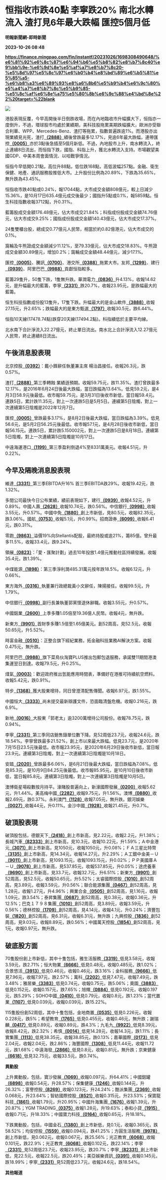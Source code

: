 # 恒指收市跌40點 李寧跌20% 南北水轉流入 渣打見6年最大跌幅 匯控5個月低
**明報新聞網-即時新聞**

**2023-10-26 08:48**

**https://finance.mingpao.com/fin/instantf/20231026/1698308490648/%e6%81%92%e6%8c%87%e6%94%b6%e5%b8%82%e8%b7%8c40%e9%bb%9e-%e6%9d%8e%e5%af%a7%e8%b7%8c20-%e5%8d%97%e5%8c%97%e6%b0%b4%e8%bd%89%e6%b5%81%e5%85%a5-%e6%b8%a3%e6%89%93%e8%a6%8b6%e5%b9%b4%e6%9c%80%e5%a4%a7%e8%b7%8c%e5%b9%85-%e5%8c%af%e6%8e%a75%e5%80%8b%e6%9c%88%e4%bd%8e%22%20target=%22blank**

![](https://fs.mingpao.com/fin/20231026/s00010/2e58c9c101aba464dd2ae5099dd7d773.jpg)

港股表現反覆，今早高開後半日倒跌收場，而在內地臨收市升幅擴大下，恒指亦一度倒升，不過，環球股市均處於業績期，美科技股拖累美期跌幅擴大，歐洲亦受聯合利華、WPP、Mercedes-Benz、渣打等拖累，指數普遍跌逾1%。而港股亦出現業績見光死，渣打[**（2888）**](https://finance.mingpao.com/fin/instantf/20231026/1698308490648/stock1.php?code=2888)績後曾跌最多12.17%，見逾6年最大跌幅，連帶匯控[**（0005）**](https://finance.mingpao.com/fin/instantf/20231026/1698308490648/stock1.php?code=0005)亦於3點後急插至5個月新低。不過，內地股市上升，南水轉流入，終止連續8日流出，而恒指下跌，國指、科指上升，獲北水轉流入支持。市場觀望美國GDP、中美本周會面情況、以哈戰爭情況。

恒指今早低開0.21點，高位升88點，低位跌168點，高低波幅257點。金融、衛生保健、地產、通訊服務股推低大市。上升股份比例為20.89%，下跌為35.65%，無升跌為43.45%。

恒指收市跌40點或0.24%，報17044點，大市成交金額808億元，較上日減少15.36%，是10月17日635.4億元成交後最少；國指升5點或0.1%，報5859點。恒生科技指數收報3712點，升0.31%。

藍籌股成交金額176.48億元，佔大市成交21.84%；科指成份股成交金額74.76億元，佔大市成交9.25%；國指成份股成交金額140.43億元，佔大市成交17.37%。

24隻雙櫃台股，總成交0.77億元人民幣，相當於約0.82億港元，佔大市成交的0.1%。

窩輪及牛熊證成交金額減少11.12%，至79.33億元，佔大市成交18.83%。牛熊證成交金額30.89億元，增加0.2%；窩輪成交金額48.44億元，減少17.1%。

匯控[**（0005）**](https://finance.mingpao.com/fin/instantf/20231026/1698308490648/stock1.php?code=0005)、騰訊[**（0700）**](https://finance.mingpao.com/fin/instantf/20231026/1698308490648/stock1.php?code=0700)、港交所[**（0388）**](https://finance.mingpao.com/fin/instantf/20231026/1698308490648/stock1.php?code=0388)拖累大市。友邦[**（1299）**](https://finance.mingpao.com/fin/instantf/20231026/1698308490648/stock1.php?code=1299)、建行[**（0939）**](https://finance.mingpao.com/fin/instantf/20231026/1698308490648/stock1.php?code=0939)、阿里巴巴[**（9988）**](https://finance.mingpao.com/fin/instantf/20231026/1698308490648/stock1.php?code=9988)貢獻恒指較多。

藍籌29隻升，50隻下跌，1隻無升跌。華潤電力[**（0836）**](https://finance.mingpao.com/fin/instantf/20231026/1698308490648/stock1.php?code=0836)升4.13%，收報14.62元，是升幅最大的藍籌，李寧[**（2331）**](https://finance.mingpao.com/fin/instantf/20231026/1698308490648/stock1.php?code=2331)跌20.7%，收報23.95元，是跌幅最大的藍籌。

恒生科技指數成份股13隻升，17隻下跌。升幅最大的是金山軟件[**（3888）**](https://finance.mingpao.com/fin/instantf/20231026/1698308490648/stock1.php?code=3888)收報27.15元，升2.65%；跌幅最大的是東方甄選[**（1797）**](https://finance.mingpao.com/fin/instantf/20231026/1698308490648/stock1.php?code=1797)收報30.5元，跌6.44%。

恒指10天線(17478.74點)跌穿20天線(17494.2點)。科指續低於主要平均線。

北水南下合計淨流入22.27億元，終止單日流出。南水北上合計淨流入12.27億元人民幣，終止連續8日流出。

**午後消息股表現**
-----------

北京控股[**（0392）**](https://finance.mingpao.com/fin/instantf/20231026/1698308490648/stock1.php?code=0392)：戴小鋒辭任執董兼主席 楊治昌接任。收報26.3元，跌0.57%。

渣打[**（2888）**](https://finance.mingpao.com/fin/instantf/20231026/1698308490648/stock1.php?code=2888)第三季轉蝕 業績遜預期。收報59.75元，跌11.35%。渣打曾跌最多12.17%，是2016年6月24日後最大跌幅，當日跌幅為13.64%。低見59.2元，是4月3日58.9元後最低。收市報59.75元，是3月31日後收市新低，當日報59.4元。連跌5日，累計跌11.35元，對上一次連跌5日是5月5日。連續第5日陰燭，對上一次連續第5日陰燭是2022年12月7日。

匯控[**（0005）**](https://finance.mingpao.com/fin/instantf/20231026/1698308490648/stock1.php?code=0005)曾跌最多3.17%，是8月2日後最大跌幅，當日跌幅為3.39%。低見56.6元，是5月2日56.25元後最低。收市報57.1元，是4月28日後收市新低，當日報56.15元。連跌5日，累計跌5.150002元，對上一次連跌5日是8月18日。連續第5日陰燭，對上一次連續第5日陰燭是10月17日。

中遠海運港口[**（1199）**](https://finance.mingpao.com/fin/instantf/20231026/1698308490648/stock1.php?code=1199)第三季盈利倒退4%至8331萬美元。收報4.51元，升0.22%。

**今早及隔晚消息股表現**
--------------

維達[**（3331）**](https://finance.mingpao.com/fin/instantf/20231026/1698308490648/stock1.php?code=3331)第三季EBITDA升16% 首三季EBITDA跌29%。收報19.42元，跌1.32%。

多間公司最快今日公布業績，績前表現如下，建行[**（0939）**](https://finance.mingpao.com/fin/instantf/20231026/1698308490648/stock1.php?code=0939)收報4.52元，升0.89%。中國人壽[**（2628）**](https://finance.mingpao.com/fin/instantf/20231026/1698308490648/stock1.php?code=2628)收報10.74元，跌0.56%。中信銀行[**（0998）**](https://finance.mingpao.com/fin/instantf/20231026/1698308490648/stock1.php?code=0998)收報3.55元，升0.57%。中國中免[**（1880）**](https://finance.mingpao.com/fin/instantf/20231026/1698308490648/stock1.php?code=1880)創上市新低，見80.5元，收報82.35元，跌3.06%。國航[**（0753）**](https://finance.mingpao.com/fin/instantf/20231026/1698308490648/stock1.php?code=0753)收報5.1元，升0.99%。招商證券[**（6099）**](https://finance.mingpao.com/fin/instantf/20231026/1698308490648/stock1.php?code=6099)收報6.41元，跌0.31%。

零跑[**（9863）**](https://finance.mingpao.com/fin/instantf/20231026/1698308490648/stock1.php?code=9863)溢價19%向Stellantis配股，最終持股或逾21%，籌85億。曾升最多11.5%，收報33.4元，跌9.24%。

領展[**（0823）**](https://finance.mingpao.com/fin/instantf/20231026/1698308490648/stock1.php?code=0823)：「愛・匯聚計劃」過去10年投放1.4億元推動社區持續發展。收報35.4元，跌1.39%。

中煤能源[**（1898）**](https://finance.mingpao.com/fin/instantf/20231026/1698308490648/stock1.php?code=1898)：第三季淨利潤485.31萬元按年跌18.5%。收報6.12元，升0.66%。

東方海外[**（0316）**](https://finance.mingpao.com/fin/instantf/20231026/1698308490648/stock1.php?code=0316)執董兼行政總裁黃小文辭任，陳揚接任。收報99.5元，升1.79%。

中信銀行[**（0998）**](https://finance.mingpao.com/fin/instantf/20231026/1698308490648/stock1.php?code=0998)副行長兼執董郭黨懷退休辭職。收報3.55元，升0.57%。

中國鋁業[**（2600）**](https://finance.mingpao.com/fin/instantf/20231026/1698308490648/stock1.php?code=2600)上季多賺1.05倍至19.36億人民幣。收報4元，無升跌。

新東方[**（9901）**](https://finance.mingpao.com/fin/instantf/20231026/1698308490648/stock1.php?code=9901)首財季多賺1.5倍至1.65億美元。創52周高，見52.5元，收報50.65元，升5.52%。

時富金融[**（0510）**](https://finance.mingpao.com/fin/instantf/20231026/1698308490648/stock1.php?code=0510)：正整合旗下經紀業務，拓金融科技業務AI解決方案。收報0.475元，無升跌。

阿里巴巴[**（9988）**](https://finance.mingpao.com/fin/instantf/20231026/1698308490648/stock1.php?code=9988)旗下菜鳥伙淘寶PLUS推出包郵包退服務，承諾雙11期間港澳集運翌日到達。收報79.5元，升0.25%。

煤氣[**（0003）**](https://finance.mingpao.com/fin/instantf/20231026/1698308490648/stock1.php?code=0003)：歡迎政府推出氫能應用時間表，準備好在港推可持續航空燃料。收報5.42元，跌0.91%。

特步[**（1368）**](https://finance.mingpao.com/fin/instantf/20231026/1698308490648/stock1.php?code=1368)獲大股東增持，同日曾澄清配售傳聞。收報6.97元，跌1.55%。

中國恒大[**（3333）**](https://finance.mingpao.com/fin/instantf/20231026/1698308490648/stock1.php?code=3333)尚未提交最新辯護文件，恐面臨清盤危機。收報0.216元，跌6.9%。

新地[**（0016）**](https://finance.mingpao.com/fin/instantf/20231026/1698308490648/stock1.php?code=0016)大股東「郭老太」逾3200萬增持公司股份。收報78.75元，跌0.94%。

李寧[**（2331）**](https://finance.mingpao.com/fin/instantf/20231026/1698308490648/stock1.php?code=2331)第三季同店銷售錄單位數下降。見52周低23.7元，收報24.6元，跌18.54%。李寧曾跌最多21.52%，創上市以來最大跌幅。低見23.7元，是2020年7月15日23.5元後最低。收市報23.95元，是2020年6月29日後收市新低，當日報23.9元。連續第3日陰燭，對上一次連續第3日陰燭是10月18日。

安踏[**（2020）**](https://finance.mingpao.com/fin/instantf/20231026/1698308490648/stock1.php?code=2020)曾跌最多6.06%，是6月21日後最大跌幅，當日跌幅為7.08%。低見85.3元，是10月9日84.25元後最低。收市報85.95元，是10月10日後收市新低，當日報85.8元。連續第3日陰燭，對上一次連續第3日陰燭是10月5日。

澳博衛星場殺數按月持平。濠賭股普遍向上，新濠國際發展[**（0200）**](https://finance.mingpao.com/fin/instantf/20231026/1698308490648/stock1.php?code=0200)收報5.62元，升1.44%。美高梅中國[**（2282）**](https://finance.mingpao.com/fin/instantf/20231026/1698308490648/stock1.php?code=2282)收報9.75元，升1.56%。澳博[**（0880）**](https://finance.mingpao.com/fin/instantf/20231026/1698308490648/stock1.php?code=0880)收報2.69元，跌0.37%。永利澳門[**（1128）**](https://finance.mingpao.com/fin/instantf/20231026/1698308490648/stock1.php?code=1128)收報7.05元，無升跌。銀河娛樂[**（0027）**](https://finance.mingpao.com/fin/instantf/20231026/1698308490648/stock1.php?code=0027)收報44元，升0.11%。金沙中國[**（1928）**](https://finance.mingpao.com/fin/instantf/20231026/1698308490648/stock1.php?code=1928)收報21.45元，升0.7%。

**破頂股表現**
---------

破頂股包括，德銀天下[**（2418）**](https://finance.mingpao.com/fin/instantf/20231026/1698308490648/stock1.php?code=2418)創上市新高，見2.22元，收報2.2元，升1.38%；長城汽車[**（82333）**](https://finance.mingpao.com/fin/instantf/20231026/1698308490648/stock1.php?code=82333)創上市新高，見10.3元，收報10.22元，升1.59%；Ａ中金港元[**（3071）**](https://finance.mingpao.com/fin/instantf/20231026/1698308490648/stock1.php?code=3071)創上市新高，見1050元，收報1050元，升0.08%；ＦＡ三星比特幣[**（3135）**](https://finance.mingpao.com/fin/instantf/20231026/1698308490648/stock1.php?code=3135)創上市新高，見14.34元，收報14.27元，升2.29%；Ａ工銀中金美－Ｕ[**（9011）**](https://finance.mingpao.com/fin/instantf/20231026/1698308490648/stock1.php?code=9011)創上市新高，見1093.15元，收報1093.15元，升0.02%；ＰＰ美國庫Ａ－Ｕ[**（9078）**](https://finance.mingpao.com/fin/instantf/20231026/1698308490648/stock1.php?code=9078)創上市新高，見537.85元，收報537.85元，升0.05%；途虎養車[**（9690）**](https://finance.mingpao.com/fin/instantf/20231026/1698308490648/stock1.php?code=9690)創上市新高，見33.7元，收報32.7元，升6.51%；新東方[**（9901）**](https://finance.mingpao.com/fin/instantf/20231026/1698308490648/stock1.php?code=9901)創52周高，見52.5元，收報50.65元，升5.52%；太睿國際控股[**（1010）**](https://finance.mingpao.com/fin/instantf/20231026/1698308490648/stock1.php?code=1010)創52周高，見3.89元，收報3.59元，升0.56%；聯合能源集團[**（0467）**](https://finance.mingpao.com/fin/instantf/20231026/1698308490648/stock1.php?code=0467)創52周高，見1.28元，收報1.27元，升4.96%；興業合金[**（0505）**](https://finance.mingpao.com/fin/instantf/20231026/1698308490648/stock1.php?code=0505)創52周高，見1.16元，收報1.09元，跌3.54%；泰昇集團[**（0687）**](https://finance.mingpao.com/fin/instantf/20231026/1698308490648/stock1.php?code=0687)創52周高，見0.38元，收報0.36元，升12.5%；巴克１７９８集團[**（1010）**](https://finance.mingpao.com/fin/instantf/20231026/1698308490648/stock1.php?code=1010)創52周高，見3.89元，收報3.59元，升0.56%；德林控股[**（1709）**](https://finance.mingpao.com/fin/instantf/20231026/1698308490648/stock1.php?code=1709)創52周高，見4.14元，收報4.1元，升0.24%；濟豐包裝[**（1820）**](https://finance.mingpao.com/fin/instantf/20231026/1698308490648/stock1.php?code=1820)創52周高，見6.31元，收報6.31元，無升跌；九興控股[**（1836）**](https://finance.mingpao.com/fin/instantf/20231026/1698308490648/stock1.php?code=1836)創52周高，見9.03元，收報8.89元，跌0.56%；中國萬天控股[**（1854）**](https://finance.mingpao.com/fin/instantf/20231026/1698308490648/stock1.php?code=1854)創52周高，見1元，收報0.97元，無升跌。

**破底股方面**
---------

70隻股份創上市新低，其中十隻包括，雅生活服務[**（3319）**](https://finance.mingpao.com/fin/instantf/20231026/1698308490648/stock1.php?code=3319)低見3.58元，收報3.59元，跌2.71%；恒大物業[**（6666）**](https://finance.mingpao.com/fin/instantf/20231026/1698308490648/stock1.php?code=6666)低見0.48元，收報0.485元，跌1.02%；合景悠活[**（3913）**](https://finance.mingpao.com/fin/instantf/20231026/1698308490648/stock1.php?code=3913)低見0.46元，收報0.46元，跌3.16%；金科服務[**（9666）**](https://finance.mingpao.com/fin/instantf/20231026/1698308490648/stock1.php?code=9666)低見7.96元，收報7.97元，跌2.57%；萬科[**（2202）**](https://finance.mingpao.com/fin/instantf/20231026/1698308490648/stock1.php?code=2202)低見7.47元，收報7.49元，跌3.48%；雅居樂[**（3383）**](https://finance.mingpao.com/fin/instantf/20231026/1698308490648/stock1.php?code=3383)低見0.74元，收報0.75元，跌5.06%；奧園[**（3883）**](https://finance.mingpao.com/fin/instantf/20231026/1698308490648/stock1.php?code=3883)低見0.152元，收報0.157元，跌7.65%；旭輝[**（0884）**](https://finance.mingpao.com/fin/instantf/20231026/1698308490648/stock1.php?code=0884)低見0.192元，收報0.197元，跌5.29%；SOHO中國[**（0410）**](https://finance.mingpao.com/fin/instantf/20231026/1698308490648/stock1.php?code=0410)低見0.79元，收報0.8元，跌1.23%；當代置業[**（1107）**](https://finance.mingpao.com/fin/instantf/20231026/1698308490648/stock1.php?code=1107)低見0.039元，收報0.039元，跌15.22%。

115隻股份創52周低，其中十隻包括，金地商置[**（0535）**](https://finance.mingpao.com/fin/instantf/20231026/1698308490648/stock1.php?code=0535)低見0.226元，收報0.228元，跌5%；希望教育[**（1765）**](https://finance.mingpao.com/fin/instantf/20231026/1698308490648/stock1.php?code=1765)低見0.455元，收報0.46元，無升跌；謝瑞麟[**（0417）**](https://finance.mingpao.com/fin/instantf/20231026/1698308490648/stock1.php?code=0417)低見0.89元，收報0.89元，跌4.3%；九毛九[**（9922）**](https://finance.mingpao.com/fin/instantf/20231026/1698308490648/stock1.php?code=9922)低見8.39元，收報8.42元，跌2.32%；希慎[**（0014）**](https://finance.mingpao.com/fin/instantf/20231026/1698308490648/stock1.php?code=0014)低見14.28元，收報14.3元，跌1.11%；長實集團[**（1113）**](https://finance.mingpao.com/fin/instantf/20231026/1698308490648/stock1.php?code=1113)低見38.35元，收報38.85元，跌0.13%；嘉華國際[**（0173）**](https://finance.mingpao.com/fin/instantf/20231026/1698308490648/stock1.php?code=0173)低見2.04元，收報2.04元，跌2.86%；海豐國際[**（1308）**](https://finance.mingpao.com/fin/instantf/20231026/1698308490648/stock1.php?code=1308)低見11.44元，收報11.72元，跌1.68%；中遠海發[**（2866）**](https://finance.mingpao.com/fin/instantf/20231026/1698308490648/stock1.php?code=2866)低見0.8元，收報0.81元，無升跌；京東健康[**（6618）**](https://finance.mingpao.com/fin/instantf/20231026/1698308490648/stock1.php?code=6618)低見32.75元，收報33.5元，跌0.74%。

**異動股**

上升異動股，包括，寶沙發展[**（1069）**](https://finance.mingpao.com/fin/instantf/20231026/1698308490648/stock1.php?code=1069)收報0.097元，升64.41%；中國鋁罐[**（6898）**](https://finance.mingpao.com/fin/instantf/20231026/1698308490648/stock1.php?code=6898)收報0.54元，升28.57%；保集健康[**（1246）**](https://finance.mingpao.com/fin/instantf/20231026/1698308490648/stock1.php?code=1246)收報0.144元，升26.32%；富譽控股[**（8269）**](https://finance.mingpao.com/fin/instantf/20231026/1698308490648/stock1.php?code=8269)收報0.123元，升24.24%；酷派集團[**（2369）**](https://finance.mingpao.com/fin/instantf/20231026/1698308490648/stock1.php?code=2369)收報0.068元，升23.64%；智紡國際控股[**（8521）**](https://finance.mingpao.com/fin/instantf/20231026/1698308490648/stock1.php?code=8521)收報0.315元，升23.53%；保寶龍科技[**（1861）**](https://finance.mingpao.com/fin/instantf/20231026/1698308490648/stock1.php?code=1861)收報1.79元，升20.95%；中國升海集團[**（1676）**](https://finance.mingpao.com/fin/instantf/20231026/1698308490648/stock1.php?code=1676)收報1.39元，升20.87%；YGM TRADING[**（0375）**](https://finance.mingpao.com/fin/instantf/20231026/1698308490648/stock1.php?code=0375)收報1.28元，升19.63%；泰和小貸[**（1915）**](https://finance.mingpao.com/fin/instantf/20231026/1698308490648/stock1.php?code=1915)收報0.71元，升18.33%；中國寶力科技[**（0164）**](https://finance.mingpao.com/fin/instantf/20231026/1698308490648/stock1.php?code=0164)收報0.65元，升18.18%。

下跌異動股，包括，中國金石[**（1380）**](https://finance.mingpao.com/fin/instantf/20231026/1698308490648/stock1.php?code=1380)創上市新低，見0.1元，收報0.365元，跌58.52%；均安控股[**（1559）**](https://finance.mingpao.com/fin/instantf/20231026/1698308490648/stock1.php?code=1559)收報0.094元，跌41.25%；方圓生活服務[**（9978）**](https://finance.mingpao.com/fin/instantf/20231026/1698308490648/stock1.php?code=9978)創上市新低，見0.062元，收報0.067元，跌25.56%；光正教育[**（6068）**](https://finance.mingpao.com/fin/instantf/20231026/1698308490648/stock1.php?code=6068)收報0.101元，跌22.9%；光正教育[**（6068）**](https://finance.mingpao.com/fin/instantf/20231026/1698308490648/stock1.php?code=6068)收報0.102元，跌22.14%；李寧[**（2331）**](https://finance.mingpao.com/fin/instantf/20231026/1698308490648/stock1.php?code=2331)見52周低23.7元，收報23.95元，跌20.7%；李寧[**（82331）**](https://finance.mingpao.com/fin/instantf/20231026/1698308490648/stock1.php?code=82331)創上市新低，見22.5元，收報22.5元，跌20.49%；美亞娛樂資訊[**（0391）**](https://finance.mingpao.com/fin/instantf/20231026/1698308490648/stock1.php?code=0391)收報0.145元，跌18.99%；李寧[**（2331）**](https://finance.mingpao.com/fin/instantf/20231026/1698308490648/stock1.php?code=2331)見52周低23.7元，收報24.6元，跌18.54%。

**其他報道**